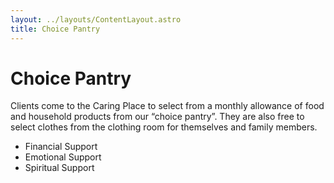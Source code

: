 ```yaml
---
layout: ../layouts/ContentLayout.astro
title: Choice Pantry
---
```


# Choice Pantry

Clients come to the Caring Place to select from a monthly allowance of food and household products from our “choice pantry”. They are also free to select clothes from the clothing room for themselves and family members.

 - Financial Support
 - Emotional Support
 - Spiritual Support